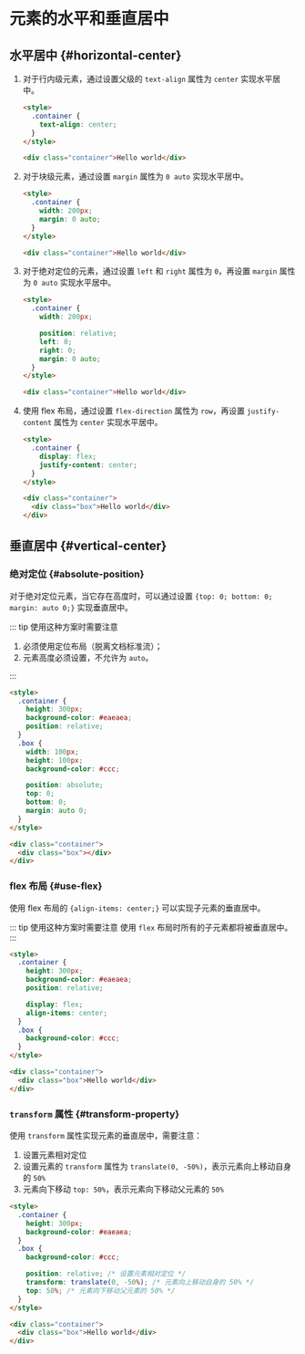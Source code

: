 # 元素的水平和垂直居中

## 水平居中 {#horizontal-center}

1. 对于行内级元素，通过设置父级的 `text-align` 属性为 `center` 实现水平居中。

   ```html
   <style>
     .container {
       text-align: center;
     }
   </style>

   <div class="container">Hello world</div>
   ```

2. 对于块级元素，通过设置 `margin` 属性为 `0 auto` 实现水平居中。

   ```html
   <style>
     .container {
       width: 200px;
       margin: 0 auto;
     }
   </style>

   <div class="container">Hello world</div>
   ```

3. 对于绝对定位的元素，通过设置 `left` 和 `right` 属性为 `0`，再设置 `margin` 属性为 `0 auto` 实现水平居中。

   ```html
   <style>
     .container {
       width: 200px;

       position: relative;
       left: 0;
       right: 0;
       margin: 0 auto;
     }
   </style>

   <div class="container">Hello world</div>
   ```

4. 使用 flex 布局，通过设置 `flex-direction` 属性为 `row`，再设置 `justify-content` 属性为 `center` 实现水平居中。

   ```html
   <style>
     .container {
       display: flex;
       justify-content: center;
     }
   </style>

   <div class="container">
     <div class="box">Hello world</div>
   </div>
   ```

## 垂直居中 {#vertical-center}

### 绝对定位 {#absolute-position}

对于绝对定位元素，当它存在高度时，可以通过设置 `{top: 0; bottom: 0; margin: auto 0;}` 实现垂直居中。

::: tip 使用这种方案时需要注意

1. 必须使用定位布局（脱离文档标准流）；
2. 元素高度必须设置，不允许为 `auto`。

:::

```html {5,12-15}
<style>
  .container {
    height: 300px;
    background-color: #eaeaea;
    position: relative;
  }
  .box {
    width: 100px;
    height: 100px;
    background-color: #ccc;

    position: absolute;
    top: 0;
    bottom: 0;
    margin: auto 0;
  }
</style>

<div class="container">
  <div class="box"></div>
</div>
```

### flex 布局 {#use-flex}

使用 flex 布局的 `{align-items: center;}` 可以实现子元素的垂直居中。

::: tip 使用这种方案时需要注意
使用 `flex` 布局时所有的子元素都将被垂直居中。
:::

```html {7-8}
<style>
  .container {
    height: 300px;
    background-color: #eaeaea;
    position: relative;

    display: flex;
    align-items: center;
  }
  .box {
    background-color: #ccc;
  }
</style>

<div class="container">
  <div class="box">Hello world</div>
</div>
```

### `transform` 属性 {#transform-property}

使用 `transform` 属性实现元素的垂直居中，需要注意：

1. 设置元素相对定位
2. 设置元素的 `transform` 属性为 `translate(0, -50%)`，表示元素向上移动自身的 `50%`
3. 元素向下移动 `top: 50%`，表示元素向下移动父元素的 `50%`

```html {9-11}
<style>
  .container {
    height: 300px;
    background-color: #eaeaea;
  }
  .box {
    background-color: #ccc;

    position: relative; /* 设置元素相对定位 */
    transform: translate(0, -50%); /* 元素向上移动自身的 50% */
    top: 50%; /* 元素向下移动父元素的 50% */
  }
</style>

<div class="container">
  <div class="box">Hello world</div>
</div>
```
